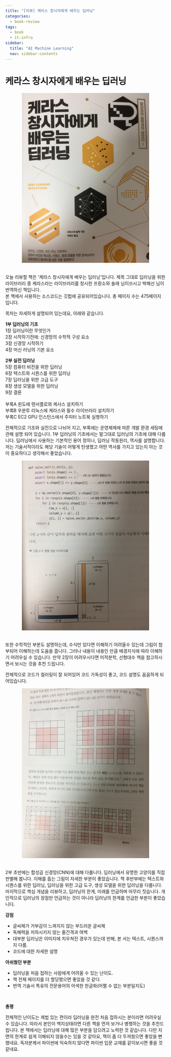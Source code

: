 ```yaml
---
title: "[리뷰] 케라스 창시자에게 배우는 딥러닝"
categories:
  - book-review
tags:
  - book
  - it-infra
sidebar:
  title: "AI Machine Learning"
  nav: sidebar-contents
---
```


# 케라스 창시자에게 배우는 딥러닝

<center><img src="/assets/images/book_review/keras_dl_01.jpeg" width="400" height="533"></center>
<br />

오늘 리뷰할 책은 '케라스 창시자에게 배우는 딥러닝'입니다. 
제목 그대로 딥러닝을 위한 라이브러리 중 케라스라는 라이브러리를 창시한 프랑소와 숄래 님이쓰시고 박해선 님이 번역하신 책입니다.  
본 책에서 사용하는 소스코드는 깃헙에 공유되어있습니다. 총 페이지 수는 475페이지 입니다. 

목차는 자세하게 설명되어 있는데요, 아래와 같습니다. 


**1부 딥러닝의 기초** <br />
1장 딥러닝이란 무엇인가 <br />
2장 시작하기전에: 신경망의 수학적 구성 요소 <br />
3장 신경망 시작하기 <br />
4장 머신 러닝의 기본 요소 <br />

**2부 실전 딥러닝** <br />
5장 컴퓨터 비전을 위한 딥러닝 <br />
6장 텍스트와 시퀀스를 위한 딥러닝 <br />
7장 딥러닝을 위한 고급 도구 <br />
8장 생성 모델을 위한 딥러닝 <br />
9장 결론 <br />
<br />
부록A 윈도에 텐서플로와 케사스 설치하기  <br />
부록B 우분투 리눅스에 케라스와 필수 라이브러리 설치하기 <br />
부록C EC2 GPU 인스턴스에서 주피터 노트북 실행하기 <br />

전체적으로 기초와 실전으로 나뉘어 지고, 부록에는 운영체제에 따른 개발 환경 세팅에 관해 설명 되어 있습니다. 
1부 딥러닝의 기초에서는 말그대로 딥러닝의 기초에 대해 다룹니다. 
딥러닝에서 사용하는 기본적인 용어 정의나, 딥러닝 작동원리, 역사를 설명합니다. 
저는 기술서적이라도 해당 기술이 어떻게 탄생했고 어떤 역사를 가지고 있는지 아는 것이 중요하다고 생각해서 좋았습니다. 

<center><img src="/assets/images/book_review/keras_dl_02.jpeg" width="400" height="533"></center>
<br />

또한 수학적인 부분도 설명하는데, 수식만 있다면 이해하기 어려울수 있는데 그림이 첨부되어 이해하는데 도움을 줍니다. 
그러나 내용이 내용인 만큼 배경지식에 따라 이해하기 어려우실 수 있습니다. 
만약 2장이 어려우시다면 미적분학, 선형대수 책을 참고하시면서 보시는 것을 추천 드립니다. 

전체적으로 코드가 컬러링이 잘 되어있어 코드 가독성이 좋고, 코드 설명도 꼼꼼하게 되어있습니다. 

<center><img src="/assets/images/book_review/keras_dl_03.jpeg" width="400" height="533"></center>
<br />

2부 초반에는 합성곱 신경망(CNN)에 대해 다룹니다. 
딥러닝에서 유명한 고양이를 직접 판별해 봅니다. 이해를 돕는 그림이 자세한 부분이 좋았습니다. 
책 후반부에는 텍스트와 시퀀스를 위한 딥러닝, 딥러닝을 위한 고급 도구, 생성 모델을 위한 딥러닝을 다룹니다. 
마지막으로 핵심 개념을 리뷰하고, 딥러닝의 한계, 미래를 언급하며 마무리 짓습니다. 
개인적으로 딥러닝의 장점만 언급하는 것이 아니라 딥러닝의 한계를 언급한 부분이 좋았습니다. 

**강점**

* 글씨체가 거부감이 느껴지지 않는 부드러운 글씨체
* 독해력을 저하시키지 않는 줄간격과 여백 
* 대부분 딥러닝은 이미지에 치우쳐진 경우가 있는데 반해, 본 서는 텍스트, 시퀀스까지 다룸. 
* 코드에 대한 자세한 설명

**아쉬웠던 부분**

* 딥러닝을 처음 접하는 사람에게 어려울 수 있는 난이도. 
* 책 전체 페이지를 더 할당했으면 좋았을 것 같다.
* 번역 기술서 특유의 전문용어의 어색한 한글화(어쩔 수 없는 부분일지도)
<br />

**총평**

전체적인 난이도는 제법 있는 편이라 딥러닝을 완전 처음 접하시는 분이라면 어려우실 수 있습니다. 
따라서 본인이 백지상태라면 다른 책을 먼저 보거나 병행하는 것을 추천드립니다. 
본 책에서는 딥러닝에 대해 많은 부분을 담으려고 노력한 것 같습니다. 
다만 지면의 한계로 쉽게 이해되지 않을수는 있을 것 같아요, 책이 좀 더 두꺼웠으면 좋았을 뻔했네요. 
독자분께서 파이썬에 익숙하지 않다면 파이썬 입문 교재를 같이보시면 좋을 것 같네요. 

